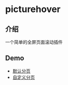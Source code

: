 
# picturehover



## 介绍
一个简单的全屏页面滚动插件



## Demo


* [默认分页](http://htmlpreview.github.io/?https://github.com/HUJINLIANG/jqueryPlugin-pageflow/blob/master/demo-simple.html)
* [自定义分页](http://htmlpreview.github.io/?https://github.com/HUJINLIANG/jqueryPlugin-pageflow/blob/master/demo-custom.html)

